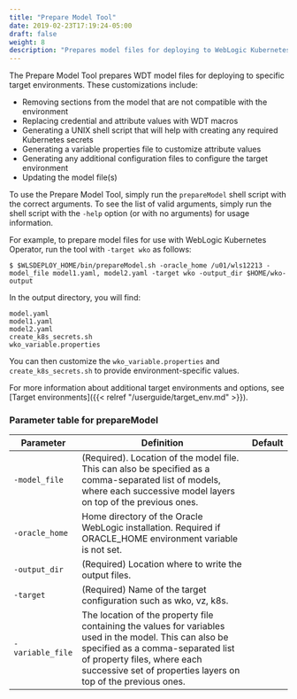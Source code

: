 ```yaml
---
title: "Prepare Model Tool"
date: 2019-02-23T17:19:24-05:00
draft: false
weight: 8
description: "Prepares model files for deploying to WebLogic Kubernetes Operator environment."
---
```



The Prepare Model Tool prepares WDT model files for deploying to specific target environments. These customizations include:
- Removing sections from the model that are not compatible with the environment
- Replacing credential and attribute values with WDT macros
- Generating a UNIX shell script that will help with creating any required Kubernetes secrets
- Generating a variable properties file to customize attribute values
- Generating any additional configuration files to configure the target environment
- Updating the model file(s)


To use the Prepare Model Tool, simply run the `prepareModel` shell script with the correct arguments.  To see the list of valid arguments, simply run the shell script with the `-help` option (or with no arguments) for usage information.

For example, to prepare model files for use with WebLogic Kubernetes Operator, run the tool with `-target wko` as follows:
```
$ $WLSDEPLOY_HOME/bin/prepareModel.sh -oracle_home /u01/wls12213 -model_file model1.yaml, model2.yaml -target wko -output_dir $HOME/wko-output
```

In the output directory, you will find:
```
model.yaml
model1.yaml
model2.yaml
create_k8s_secrets.sh
wko_variable.properties
```


You can then customize the `wko_variable.properties` and `create_k8s_secrets.sh` to provide environment-specific values.


For more information about additional target environments and options, see [Target environments]({{< relref "/userguide/target_env.md" >}}). 

### Parameter table for prepareModel
| Parameter | Definition | Default |
| ---- | ---- | ---- |
| `-model_file` | (Required). Location of the model file. This can also be specified as a comma-separated list of models, where each successive model layers on top of the previous ones. |    |
| `-oracle_home` | Home directory of the Oracle WebLogic installation. Required if ORACLE_HOME environment variable is not set. |    |
| `-output_dir` | (Required) Location where to write the output files. |    |
| `-target` | (Required) Name of the target configuration such as wko, vz, k8s. |    |
| `-variable_file` | The location of the property file containing the values for variables used in the model. This can also be specified as a comma-separated list of property files, where each successive set of properties layers on top of the previous ones. |    |
